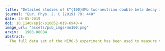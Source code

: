 ```yaml
---
title: "Detailed studies of $^{100}$Mo two-neutrino double beta decay in NEMO-3"
journal: "Eur. Phys. J. C (2019) 79: 440"
date: 24-05-2019
doi: 10.1140/epjc/s10052-019-6948-4
image_url: "assets/pub_imgs/mo100.png"
arxiv:   1903.08084
abstract:
  The full data set of the NEMO-3 experiment has been used to measure the half-life of the two-neutrino double beta decay of $^{100}$Mo to the ground state of $^{100}$Ru, $T_{1/2} = \left[ 6.81 \pm 0.01\,\left(\mbox{stat}\right) ^{+0.38}_{-0.40}\,\left(\mbox{syst}\right) \right] \times10^{18}$ y. The two-electron energy sum, single electron energy spectra and distribution of the angle between the electrons are presented with an unprecedented statistics of $5\times10^5$ events and a signal-to-background ratio of $\sim$80. Clear evidence for the Single State Dominance model is found for this nuclear transition. Limits on Majoron emitting neutrinoless double beta decay modes with spectral indices of n=2,3,7,  as well as constraints on Lorentz invariance violation and on the bosonic neutrino contribution to the two-neutrino double beta decay mode are obtained.
---
```

